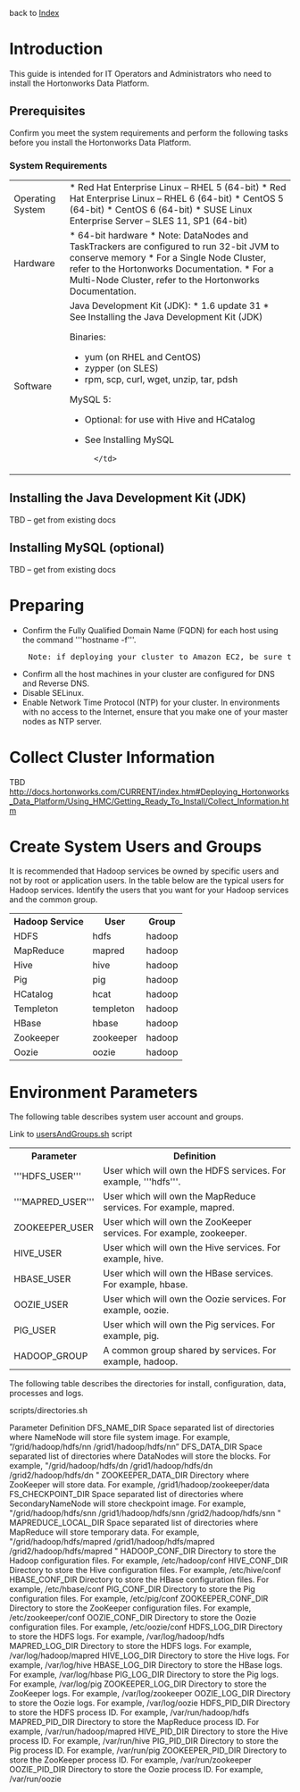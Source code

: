 back to [Index](./index.md)

Introduction
============
This guide is intended for IT Operators and Administrators who need to install the Hortonworks Data Platform.

Prerequisites
-------------

Confirm you meet the system requirements and perform the following tasks before you install the Hortonworks Data Platform.

### System Requirements

<table>
	<tr>
		<td>
		Operating System
		</td>
		<td>
* Red Hat Enterprise Linux – RHEL 5 (64-bit)
* Red Hat Enterprise Linux – RHEL 6 (64-bit)
* CentOS 5 (64-bit)
* CentOS 6 (64-bit)
* SUSE Linux Enterprise Server – SLES 11, SP1 (64-bit)
		</td>
	</tr>
	<tr>
		<td>
		Hardware
		</td>
		<td>
* 64-bit hardware
* Note: DataNodes and TaskTrackers are configured to run 32-bit JVM to conserve memory
* For a Single Node Cluster, refer to the Hortonworks Documentation.
* For a Multi-Node Cluster, refer to the Hortonworks Documentation.
		</td>
	</tr>
	<tr>
		<td>
		Software
		</td>
		<td>
Java Development Kit (JDK):
* 1.6 update 31
* See Installing the Java Development Kit (JDK)

Binaries:
* yum (on RHEL and CentOS)
* zypper (on SLES)
* rpm, scp, curl, wget, unzip, tar, pdsh

MySQL 5:
* Optional: for use with Hive and HCatalog
* See Installing MySQL

		</td>
	</tr>
</table>

Installing the Java Development Kit (JDK)
------
TBD – get from existing docs 

Installing MySQL (optional)
------
TBD – get from existing docs

Preparing
======

* Confirm the Fully Qualified Domain Name (FQDN) for each host using the command '''hostname -f'''.
<pre>
	Note: if deploying your cluster to Amazon EC2, be sure to use the Private DNS host name.
</pre>
* Confirm all the host machines in your cluster are configured for DNS and Reverse DNS.
* Disable SELinux.
* Enable Network Time Protocol (NTP) for your cluster. In environments with no access to the Internet, ensure that you make one of your master nodes as NTP server.

Collect Cluster Information
======
TBD
http://docs.hortonworks.com/CURRENT/index.htm#Deploying_Hortonworks_Data_Platform/Using_HMC/Getting_Ready_To_Install/Collect_Information.htm

Create System Users and Groups
======
It is recommended that Hadoop services be owned by specific users and not by root or application users. In the table below are the typical users for Hadoop services. Identify the users that you want for your Hadoop services and the common group.

<table>
	<tr>
		<th>
Hadoop Service
		</th>
		<th>
User
		</th>
		<th>
Group
		</th>
	</tr>
	<tr>
		<td>
HDFS
		</td>
		<td>
hdfs
		</td>
		<td>
hadoop
		</td>
	</tr>
	<tr>
		<td>
MapReduce
		</td>
		<td>
mapred
		</td>
		<td>
hadoop
		</td>
	</tr>
	<tr>
		<td>
Hive
		</td>
		<td>
hive
		</td>
		<td>
hadoop
		</td>
	</tr>
	<tr>
		<td>
Pig
		</td>
		<td>
pig
		</td>
		<td>
hadoop
		</td>
	</tr>
	<tr>
		<td>
HCatalog
		</td>
		<td>
hcat
		</td>
		<td>
hadoop
		</td>
	</tr>
	<tr>
		<td>
Templeton
		</td>
		<td>
templeton
		</td>
		<td>
hadoop
		</td>
	</tr>
	<tr>
		<td>
HBase
		</td>
		<td>
hbase
		</td>
		<td>
hadoop
		</td>
	</tr>
	<tr>
		<td>
Zookeeper
		</td>
		<td>
zookeeper
		</td>
		<td>
hadoop
		</td>
	</tr>
	<tr>
		<td>
Oozie
		</td>
		<td>
oozie
		</td>
		<td>
hadoop
		</td>
	</tr>
</table>

Environment Parameters
======
The following table describes system user account and groups.

Link to [usersAndGroups.sh](./scripts/usersAndGroups.sh) script

<table>
	<tr>
		<th>
Parameter
		</th>
		<th>
Definition
		</th>
	</tr>
	<tr>
		<td>
'''HDFS_USER'''
		</td>
		<td>
User which will own the HDFS services. For example, '''hdfs'''.
		</td>
	</tr>
	<tr>
		<td>
'''MAPRED_USER'''
		</td>
		<td>
User which will own the MapReduce services. For example, mapred.
		</td>
	</tr>
	<tr>
		<td>
ZOOKEEPER_USER
		</td>
		<td>
User which will own the ZooKeeper services. For example, zookeeper.
		</td>
	</tr>
	<tr>
		<td>
HIVE_USER
		</td>
		<td>
User which will own the Hive services. For example, hive.
		</td>
	</tr>
	<tr>
		<td>
HBASE_USER
		</td>
		<td>
User which will own the HBase services. For example, hbase.
		</td>
	</tr>
	<tr>
		<td>
OOZIE_USER
		</td>
		<td>
User which will own the Oozie services. For example, oozie.
		</td>
	</tr>
	<tr>
		<td>
PIG_USER
		</td>
		<td>
User which will own the Pig services. For example, pig.
		</td>
	</tr>
	<tr>
		<td>
HADOOP_GROUP
		</td>
		<td>
A common group shared by services. For example, hadoop.
		</td>
	</tr>
</table>




The following table describes the directories for install, configuration, data, processes and logs.


scripts/directories.sh


Parameter	Definition
DFS_NAME_DIR	Space separated list of directories where NameNode will store file system image. For example, “/grid/hadoop/hdfs/nn /grid1/hadoop/hdfs/nn”
DFS_DATA_DIR	Space separated list of directories where DataNodes will store the blocks. For example, "/grid/hadoop/hdfs/dn /grid1/hadoop/hdfs/dn /grid2/hadoop/hdfs/dn "
ZOOKEEPER_DATA_DIR	Directory where ZooKeeper will store data. For example, /grid1/hadoop/zookeeper/data
FS_CHECKPOINT_DIR	Space separated list of directories where SecondaryNameNode will store checkpoint image. For example, "/grid/hadoop/hdfs/snn /grid1/hadoop/hdfs/snn /grid2/hadoop/hdfs/snn "
MAPREDUCE_LOCAL_DIR	Space separated list of directories where MapReduce will store temporary data. For example, "/grid/hadoop/hdfs/mapred /grid1/hadoop/hdfs/mapred /grid2/hadoop/hdfs/mapred "
HADOOP_CONF_DIR	Directory to store the Hadoop configuration files. For example, /etc/hadoop/conf
HIVE_CONF_DIR	Directory to store the Hive configuration files. For example, /etc/hive/conf
HBASE_CONF_DIR	Directory to store the HBase configuration files. For example, /etc/hbase/conf
PIG_CONF_DIR	Directory to store the Pig configuration files. For example, /etc/pig/conf
ZOOKEEPER_CONF_DIR	Directory to store the ZooKeeper configuration files. For example, /etc/zookeeper/conf
OOZIE_CONF_DIR	Directory to store the Oozie configuration files. For example, /etc/oozie/conf
HDFS_LOG_DIR	Directory to store the HDFS logs. For example, /var/log/hadoop/hdfs
MAPRED_LOG_DIR	Directory to store the HDFS logs. For example, /var/log/hadoop/mapred
HIVE_LOG_DIR	Directory to store the Hive logs. For example, /var/log/hive
HBASE_LOG_DIR	Directory to store the HBase logs. For example, /var/log/hbase
PIG_LOG_DIR	Directory to store the Pig logs. For example, /var/log/pig
ZOOKEEPER_LOG_DIR	Directory to store the ZooKeeper logs. For example, /var/log/zookeeper
OOZIE_LOG_DIR	Directory to store the Oozie logs. For example, /var/log/oozie
HDFS_PID_DIR	Directory to store the HDFS process ID. For example, /var/run/hadoop/hdfs
MAPRED_PID_DIR	Directory to store the MapReduce process ID. For example, /var/run/hadoop/mapred
HIVE_PID_DIR	Directory to store the Hive process ID. For example, /var/run/hive
PIG_PID_DIR	Directory to store the Pig process ID. For example, /var/run/pig
ZOOKEEPER_PID_DIR	Directory to store the ZooKeeper process ID. For example, /var/run/zookeeper
OOZIE_PID_DIR	Directory to store the Oozie process ID. For example, /var/run/oozie
